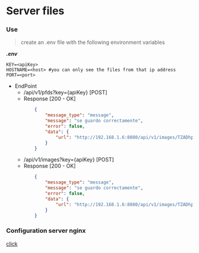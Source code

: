 # Server files

### Use
> create an .env file with the following environment variables

***.env***
```.env
KEY=<apiKey>
HOSTNAME=<host> #you can only see the files from that ip address
PORT=<port>
```

- EndPoint
    - /api/v1/pfds?key={apiKey} [POST]
    - Response [200 - OK]
        ```json
            {
                "message_type": "message",
                "message": "se guardo correctamente",
                "error": false,
                "data": {
                    "url": "http://192.168.1.6:8080/api/v1/images/TZADhp2ijNp9MjwTXFMx___Captura-de-pantalla-de-2021-08-20-17-48-10.png"
                }
            } 
        ```
    - /api/v1/images?key={apiKey} [POST]
    - Response [200 - OK]
        ```json
            {
                "message_type": "message",
                "message": "se guardo correctamente",
                "error": false,
                "data": {
                    "url": "http://192.168.1.6:8080/api/v1/images/TZADhp2ijNp9MjwTXFMx___Captura-de-pantalla-de-2021-08-20-17-48-10.png"
                }
            } 
        ```
        
### Configuration server nginx
[click](nginx.md)